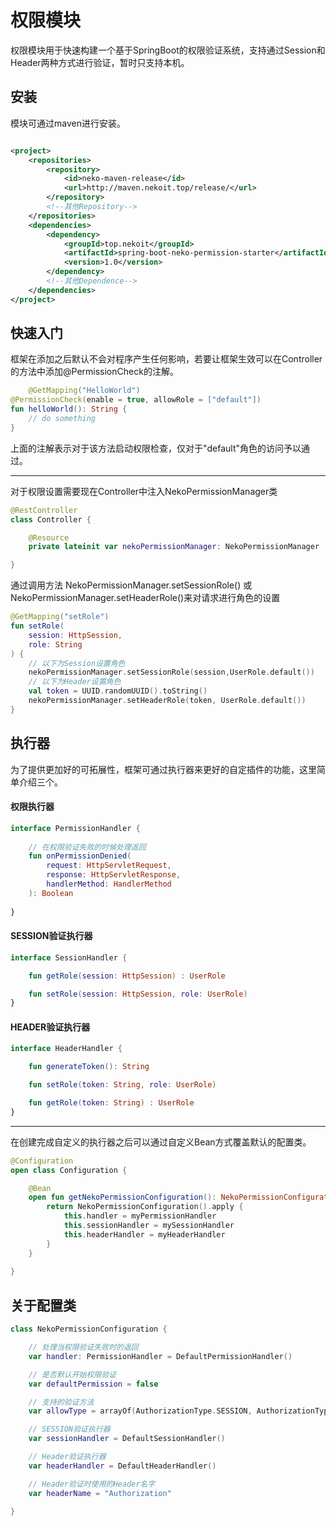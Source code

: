 # 权限模块

权限模块用于快速构建一个基于SpringBoot的权限验证系统，支持通过Session和Header两种方式进行验证，暂时只支持本机。

## 安装

模块可通过maven进行安装。

```xml

<project>
    <repositories>
        <repository>
            <id>neko-maven-release</id>
            <url>http://maven.nekoit.top/release/</url>
        </repository>
        <!--其他Repository-->
    </repositories>
    <dependencies>
        <dependency>
            <groupId>top.nekoit</groupId>
            <artifactId>spring-boot-neko-permission-starter</artifactId>
            <version>1.0</version>
        </dependency>
        <!--其他Dependence-->
    </dependencies>
</project>
```

## 快速入门

框架在添加之后默认不会对程序产生任何影响，若要让框架生效可以在Controller的方法中添加@PermissionCheck的注解。

```kotlin
    @GetMapping("HelloWorld")
@PermissionCheck(enable = true, allowRole = ["default"])
fun helloWorld(): String {
    // do something
}
```

上面的注解表示对于该方法启动权限检查，仅对于"default"角色的访问予以通过。
- --
对于权限设置需要现在Controller中注入NekoPermissionManager类

```kotlin
@RestController
class Controller {

    @Resource
    private lateinit var nekoPermissionManager: NekoPermissionManager

}
```

通过调用方法 NekoPermissionManager.setSessionRole() 或 NekoPermissionManager.setHeaderRole()来对请求进行角色的设置

```kotlin
@GetMapping("setRole")
fun setRole(
    session: HttpSession,
    role: String
) {
    // 以下为Session设置角色
    nekoPermissionManager.setSessionRole(session,UserRole.default())
    // 以下为Header设置角色
    val token = UUID.randomUUID().toString()
    nekoPermissionManager.setHeaderRole(token, UserRole.default())
}
```
## 执行器
为了提供更加好的可拓展性，框架可通过执行器来更好的自定插件的功能，这里简单介绍三个。
#### 权限执行器
```kotlin
interface PermissionHandler {
    
    // 在权限验证失败的时候处理返回
    fun onPermissionDenied(
        request: HttpServletRequest,
        response: HttpServletResponse,
        handlerMethod: HandlerMethod
    ): Boolean
    
}
```
#### SESSION验证执行器
```kotlin
interface SessionHandler {

    fun getRole(session: HttpSession) : UserRole

    fun setRole(session: HttpSession, role: UserRole)
}
```
#### HEADER验证执行器
```kotlin
interface HeaderHandler {

    fun generateToken(): String

    fun setRole(token: String, role: UserRole)

    fun getRole(token: String) : UserRole
}
```
---
在创建完成自定义的执行器之后可以通过自定义Bean方式覆盖默认的配置类。
```kotlin
@Configuration
open class Configuration {

    @Bean
    open fun getNekoPermissionConfiguration(): NekoPermissionConfiguration {
        return NekoPermissionConfiguration().apply { 
            this.handler = myPermissionHandler
            this.sessionHandler = mySessionHandler
            this.headerHandler = myHeaderHandler
        }
    }
    
}
```
## 关于配置类

```kotlin
class NekoPermissionConfiguration {

    // 处理当权限验证失败时的返回
    var handler: PermissionHandler = DefaultPermissionHandler()

    // 是否默认开始权限验证
    var defaultPermission = false

    // 支持的验证方法
    var allowType = arrayOf(AuthorizationType.SESSION, AuthorizationType.HEADER_AUTHORIZATION)

    // SESSION验证执行器
    var sessionHandler = DefaultSessionHandler()

    // Header验证执行器
    var headerHandler = DefaultHeaderHandler()

    // Header验证时使用的Header名字
    var headerName = "Authorization"

}
```